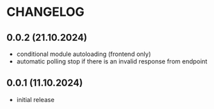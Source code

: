 # CHANGELOG

## 0.0.2 (21.10.2024)
- conditional module autoloading (frontend only)
- automatic polling stop if there is an invalid response from endpoint

## 0.0.1 (11.10.2024)
- initial release
